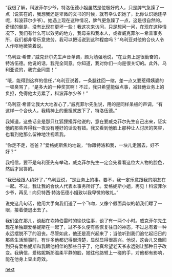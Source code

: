 
“我很了解，科波菲尔少爷，特洛伍德小姐虽然是位极好的人，只是脾气急躁了一点（说实在的，我想我还是卑微的文书的时候，就有幸认识她了，比你认识她还早呢，科波菲尔少爷）。她遇上现在这种情况，脾气更急躁了一点，这是很自然的。奇怪的倒是，没有比现在更坏一些！我这次来访问，只是想问一问，在现在这种情况下，我们有什么可以效劳的地方，我母亲和我本人，或者威克菲尔－希普事务所，我们都非常乐意效劳。我可以把话说到这种程度吗？”乌利亚对他的合伙人令人作呕地微笑着说。

“乌利亚·希普，”威克菲尔先生声音单调，颇为勉强地说，“在业务上是很勤奋的，特洛伍德。他说的话，我完全同意。你知道，我对你们一向是很关切的。此外，乌利亚说的，我完全同意！”

“哦，能得到这样的信任，”乌利亚说着，一条腿往回一缩，差一点又要惹得姨婆的一顿臭骂了，“是多大的一种奖赏啊！不过，我只希望能做点事，减轻他业务上的负担，免得他太劳累了，科波菲尔少爷！”

“乌利亚·希普让我大大地省心了，”威克菲尔先生说，用的是同样呆板的声调，“有这样一个合伙人，我精神上的重担就放下了，特洛伍德。”

我知道，这些话全是那只红狐狸撮弄他说的，意在要威克菲尔先生自己出来，证实他的那些弄得我一夜没有睡好的话没有错。我又看到他脸上那种让人讨厌的笑容，也看到他那么留神地注视着我。

“你走不走，爸爸？”爱格妮斯焦灼地说，“你跟特洛和我，一块儿走回去，好不好？”

我相信，要不是乌利亚先有举动，威克菲尔先生一定会先看看这位大人物的脸色，然后才回答的。

“我已经跟人约好了，”乌利亚说，“是业务上的事。要不，我一定乐意跟我的朋友在一起。不过，我让我的合伙人代表本事务所好了。爱格妮斯小姐，再见！科波菲尔少爷，再见！向贝特西·特洛伍德小姐致以我卑微的敬礼。”

说完这几句话，他用大手向我们送了一个飞吻，又像个假面具似的朝我们瞟了一眼，接着便退出去了。

我们坐在那儿，谈起在坎特伯雷时的愉快往事，谈了有一两个小时。威克菲尔先生现在单独跟爱格妮斯在一起了，过不多久便有些恢复往日的神态，不过总有着一种永远摆脱不了的沮丧。尽管如此，他还是高兴起来了；当他听到我们追忆起旧日的那些生活琐事时，有许多他都记得很清楚，显然显得很高兴。他说，这会儿又像回到只有爱格妮斯和我跟他相伴的那些日子了，他真希望老天爷永远别让那种日子改变。我确信，爱格妮斯那温柔平静的脸，她往他胳臂上一碰的手，对他都有影响，能在他身上显出奇效。

[next](page460.md)